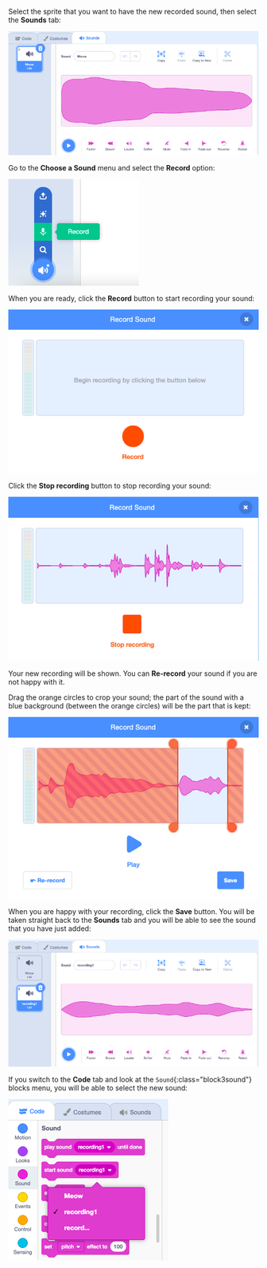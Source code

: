 Select the sprite that you want to have the new recorded sound, then select the **Sounds** tab:

![The Sounds tab open in the Scratch editor.](images/sounds-tab.png)

Go to the **Choose a Sound** menu and select the **Record** option:

![The 'Choose a Sound' menu, with the 'Record' option highlighted.](images/record-sound-button.png)

When you are ready, click the **Record** button to start recording your sound:

![The 'Record Sound' pop-up window with the 'Record' button.](images/record-sound.png)

Click the **Stop recording** button to stop recording your sound:

![The 'Record Sound' pop-up window with the 'Stop recording' button.](images/stop-recording-sound.png)

Your new recording will be shown. You can **Re-record** your sound if you are not happy with it.

Drag the orange circles to crop your sound; the part of the sound with a blue background (between the orange circles) will be the part that is kept:

![The recorded sound in full, with orange circles adjusted to show only part of the sound within a blue background. The rest of the sound is in an orange shaded area.](images/crop-your-sound.png)

When you are happy with your recording, click the **Save** button. You will be taken straight back to the **Sounds** tab and you will be able to see the sound that you have just added:

![The Sounds tab, with recording1 showing in the list of sounds.](images/new-sound-inserted.png)

If you switch to the **Code** tab and look at the `Sound`{:class="block3sound"} blocks menu, you will be able to select the new sound:

![The 'Sound' blocks menu, with recording1 available for use within blocks.](images/sound-blocks-menu.png)



